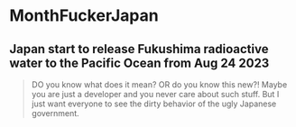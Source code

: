 # MonthFuckerJapan

## Japan start to release Fukushima radioactive water to the Pacific Ocean from Aug 24 2023
> DO you know what does it mean? OR do you know this new?! Maybe you are just a developer and you never care about such stuff. But I just want everyone to see the dirty behavior of the ugly Japanese government.
> 
